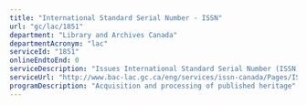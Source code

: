 ```yaml
---
title: "International Standard Serial Number - ISSN"
url: "gc/lac/1851"
department: "Library and Archives Canada"
departmentAcronym: "lac"
serviceId: "1851"
onlineEndtoEnd: 0
serviceDescription: "Issues International Standard Serial Number (ISSN) - unique code for identifying serial publications such as periodicals, magazines, journals, newspapers, annuals, and monographic series."
serviceUrl: "http://www.bac-lac.gc.ca/eng/services/issn-canada/Pages/ISSN-confirm-form.aspx"
programDescription: "Acquisition and processing of published heritage"
---
```

